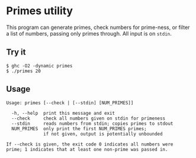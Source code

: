 # Primes utility

This program can generate primes, check numbers for prime-ness, or filter a list
of numbers, passing only primes through. All input is on `stdin`.

## Try it

```{sh}
$ ghc -O2 -dynamic primes
$ ./primes 20
```

## Usage

```
Usage: primes [--check | [--stdin] [NUM_PRIMES]]

  -h, --help  print this message and exit
  --check     check all numbers given on stdin for primeness
  --stdin     reads numbers from stdin; copies primes to stdout
  NUM_PRIMES  only print the first NUM_PRIMES primes;
              if not given, output is potentially unbounded

If --check is given, the exit code 0 indicates all numbers were
prime; 1 indicates that at least one non-prime was passed in.
```
